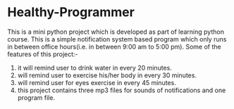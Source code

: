 # Healthy-Programmer
This is a mini python project which is developed as part of learning python course.
This is a simple notification system based program which only runs in between office hours(i.e. in between 9:00 am to 5:00 pm).
Some of the features of this project:-
1. it will remind user to drink water in every 20 minutes.
2. will remind user to exercise his/her body in every 30 minutes.
3. will remind user for eyes exercise in every 45 minutes.
4. this project contains three mp3 files for sounds of notifications and one program file.
